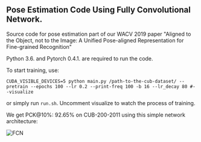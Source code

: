 
## Pose Estimation Code Using Fully Convolutional Network.

Source code for pose estimation part of our WACV 2019 paper "Aligned to the Object, not to the Image: A Unified Pose-aligned Representation for Fine-grained Recognition"

Python 3.6. and Pytorch 0.4.1. are required to run the code.

To start training, use:

```
CUDA_VISIBLE_DEVICES=5 python main.py /path-to-the-cub-dataset/ --pretrain --epochs 100 --lr 0.2 --print-freq 100 -b 16 --lr_decay 80 #--visualize 
```
or simply run `run.sh`. Uncomment visualize to watch the process of training.

We get PCK@10%: 92.65% on CUB-200-2011 using this simple network architecture:

![FCN](https://i.imgur.com/FmkDkfS.png)
